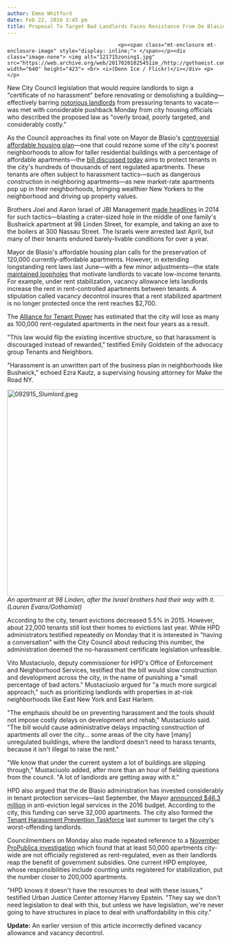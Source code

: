 ```yaml
---
author: Emma Whitford
date: Feb 22, 2016 3:45 pm
title: Proposal To Target Bad Landlords Faces Resistance From De Blasio Administration
---
```


	
										<p><span class="mt-enclosure mt-enclosure-image" style="display: inline;"> </span></p><div class="image-none"> <img alt="121715zoning1.jpg" src="https://web.archive.org/web/20170201025451im_/http://gothamist.com/attachments/nyc_ewhitford/121715zoning1.jpg" width="640" height="423"> <br> <i>(Denn Ice / Flickr)</i></div> <p></p>

<p>New City Council legislation that would require landlords to sign a &quot;certificate of no harassment&quot; before renovating or demolishing a building&#x2014;effectively barring <a href="https://web.archive.org/web/20170201025451/http://gothamist.com/2015/11/25/worst_landlords_nyc_2015.php">notorious landlords</a> from pressuring tenants to vacate&#x2014;was met with considerable pushback Monday from city housing officials who described the proposed law as &quot;overly broad, poorly targeted, and considerably costly.&quot;</p>

<p>As the Council approaches its final vote on Mayor de Blasio&apos;s <a href="https://web.archive.org/web/20170201025451/http://gothamist.com/2015/12/18/de_blasio_zoning_affordable.php">controversial affordable housing plan</a>&#x2014;one that could rezone some of the city&apos;s poorest neighborhoods to allow for taller residential buildings with a percentage of affordable apartments&#x2014;the <a href="https://web.archive.org/web/20170201025451/http://legistar.council.nyc.gov/LegislationDetail.aspx?ID=1681072&amp;GUID=7D25EC9E-252A-437E-A169-5736A26BD901&amp;Options=&amp;Search=">bill discussed today</a> aims to protect tenants in the city&apos;s hundreds of thousands of rent regulated apartments. These tenants are often subject to harassment tactics&#x2014;such as dangerous construction in neighboring apartments&#x2014;as new market-rate apartments pop up in their neighborhoods, bringing wealthier New Yorkers to the neighborhood and driving up property values. </p>

<p>Brothers Joel and Aaron Israel of JBI Management <a href="https://web.archive.org/web/20170201025451/http://gothamist.com/2015/04/17/brooklyn_slumlords_arrest.php#photo-9">made headlines</a> in 2014 for such tactics&#x2014;blasting a crater-sized hole in the middle of one family&apos;s Bushwick apartment at 98 Linden Street, for example, and taking an axe to the boilers at 300 Nassau Street. The Israels were arrested last April, but many of their tenants endured barely-livable conditions for over a year.</p>

<p>Mayor de Blasio&apos;s affordable housing plan calls for the preservation of 120,000 currently-affordable apartments. However, in extending longstanding rent laws last June&#x2014;with a few minor adjustments&#x2014;the state <a href="https://web.archive.org/web/20170201025451/http://gothamist.com/2015/06/23/cuomo_rent_albany_samo.php">maintained loopholes</a> that motivate landlords to vacate low-income tenants. For example, under rent stabilization, vacancy allowance lets landlords increase the rent in rent-controlled apartments between tenants. A stipulation called vacancy decontrol insures that a rent stabilized apartment is no longer protected once the rent reaches $2,700. </p>

<p>The <a href="https://web.archive.org/web/20170201025451/https://www.facebook.com/alliancefortenantpower">Alliance for Tenant Power</a> has estimated that the city will lose as many as 100,000 rent-regulated apartments in the next four years as a result. </p>

<p>&quot;This law would flip the existing incentive structure, so that harassment is discouraged instead of rewarded,&quot; testified Emily Goldstein of the advocacy group Tenants and Neighbors. </p>

<p>&quot;Harassment is an unwritten part of the business plan in neighborhoods like Bushwick,&quot; echoed Ezra Kautz, a supervising housing attorney for Make the Road NY. </p>

<p><span class="mt-enclosure mt-enclosure-image" style="display: inline;"> </span></p><div class="image-none"> <img alt="092915_Slumlord.jpeg" src="https://web.archive.org/web/20170201025451im_/http://gothamist.com/attachments/nyc_ewhitford/092915_Slumlord.jpeg" width="640" height="480"> <br> <i> An apartment at 98 Linden, after the Israel brothers had their way with it. (Lauren Evans/Gothamist)</i></div> <p></p>

<p>According to the city, tenant evictions decreased 5.5% in 2015. However, about 22,000 tenants still lost their homes to evictions last year. While HPD administrators testified repeatedly on Monday that it is interested in &quot;having a conversation&quot; with the City Council about reducing this number, the administration deemed the no-harassment certificate legislation unfeasible. </p>

<p>Vito Mustaciuolo, deputy commissioner for HPD&apos;s Office of Enforcement and Neighborhood Services, testified that the bill would slow construction and development across the city, in the name of punishing a &quot;small percentage of bad actors.&quot; Mustaciuolo argued for &quot;a much more surgical approach,&quot; such as prioritizing landlords with properties in at-risk neighborhoods like East New York and East Harlem.</p>

<p>&quot;The emphasis should be on preventing harassment and the tools should not impose costly delays on development and rehab,&quot; Mustaciuolo said. &quot;The bill would cause administrative delays impacting construction of apartments all over the city... some areas of the city have [many] unregulated buildings, where the landlord doesn&apos;t need to harass tenants, because it isn&apos;t illegal to raise the rent.&quot;  </p>

<p>&quot;We know that under the current system a lot of buildings are slipping through,&quot; Mustaciuolo added, after more than an hour of fielding questions from the council. &quot;A lot of landlords are getting away with it.&quot; </p>

<p>HPD also argued that the de Blasio administration has invested considerably in tenant protection services&#x2014;last September, the Mayor <a href="https://web.archive.org/web/20170201025451/http://www1.nyc.gov/office-of-the-mayor/news/653-15/de-blasio-administration-help-prevent-homelessness-adding-resources-keep-new-yorkers-in">announced $46.3 million</a> in anti-eviction legal services in the 2016 budget. According to the city, this funding can serve 32,000 apartments. The city also formed the <a href="https://web.archive.org/web/20170201025451/http://gothamist.com/2015/06/18/daniel_melamed_crown_heights.php">Tenant Harassment Prevention Taskforce</a> last summer to target the city&apos;s worst-offending landlords. </p>

<p>Councilmembers on Monday also made repeated reference to a <a href="https://web.archive.org/web/20170201025451/https://www.propublica.org/article/landlords-fail-to-list-fifty-thousand-nyc-apartments-for-rent-limits">November ProPublica investigation</a> which found that at least 50,000 apartments city-wide are not officially registered as rent-regulated, even as their landlords reap the benefit of government subsidies. One current HPD employee, whose responsibilities include counting units registered for stabilization, put the number closer to 200,000 apartments. </p>

<p>&quot;HPD knows it doesn&apos;t have the resources to deal with these issues,&quot; testified Urban Justice Center attorney Harvey Epstein. &quot;They say we don&apos;t need legislation to deal with this, but unless we have legislation, we&apos;re never going to have structures in place to deal with unaffordability in this city.&quot; </p>

<p><strong>Update:</strong> An earlier version of this article incorrectly defined vacancy allowance and vacancy decontrol. </p>					
										
									
				
